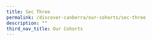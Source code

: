 ```yaml
---
title: Sec Three
permalink: /discover-canberra/our-cohorts/sec-three
description: ""
third_nav_title: Our Cohorts
---
```

